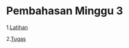 # Pembahasan Minggu 3
1.[Latihan](https://github.com/Nurimamasbait/tekn-cloud-computing/blob/0f4e4a79fe2fa0f2c3a42676d558a8ecea09f6de/minggu-03/cyclic.md)

2.[Tugas](https://github.com/Nurimamasbait/tekn-cloud-computing/blob/2600e55e4179dc52267fdeb4edf18defea983677/minggu-03/tugas.md)
